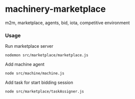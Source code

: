 # machinery-marketplace
m2m, marketplace, agents, bid, iota, competitive environment

### Usage
Run marketplace server 

``
nodemon src/marketplace/marketplace.js
``

Add machine agent

``
node src/machine/machine.js
``

Add task for start bidding session

``
node src/marketplace/taskAssigner.js
``


